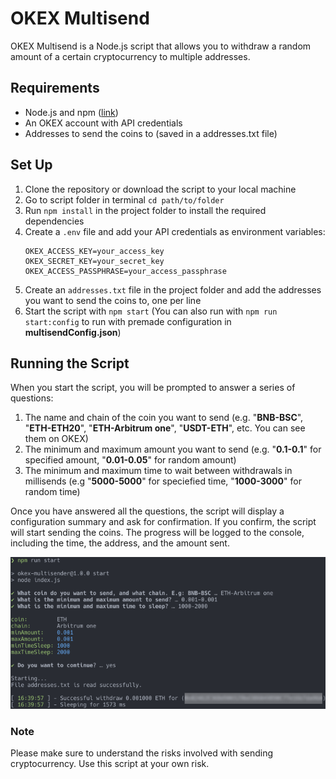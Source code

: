 # OKEX Multisend
OKEX Multisend is a Node.js script that allows you to withdraw a random amount of a certain cryptocurrency to multiple addresses.

## Requirements
- Node.js and npm ([link](https://nodejs.org/en/download/))
- An OKEX account with API credentials
- Addresses to send the coins to (saved in a addresses.txt file)

## Set Up
1. Clone the repository or download the script to your local machine
2. Go to script folder in terminal `cd path/to/folder`
3. Run `npm install` in the project folder to install the required dependencies
4. Create a `.env` file and add your API credentials as environment variables:
    ```
    OKEX_ACCESS_KEY=your_access_key
    OKEX_SECRET_KEY=your_secret_key
    OKEX_ACCESS_PASSPHRASE=your_access_passphrase
    ```
5. Create an `addresses.txt` file in the project folder and add the addresses you want to send the coins to, one per line
6. Start the script with `npm start` (You can also run with `npm run start:config` to run with premade configuration in **multisendConfig.json**)

## Running the Script
When you start the script, you will be prompted to answer a series of questions:
1. The name and chain of the coin you want to send (e.g. "**BNB-BSC**", "**ETH-ETH20**", "**ETH-Arbitrum one**", "**USDT-ETH**", etc. You can see them on OKEX)
2. The minimum and maximum amount you want to send (e.g. "**0.1-0.1**" for specified amount, "**0.01-0.05**" for random amount)
3. The minimum and maximum time to wait between withdrawals in millisends (e.g  "**5000-5000**" for speciefied time, "**1000-3000**" for random time)


Once you have answered all the questions, the script will display a configuration summary and ask for confirmation. If you confirm, the script will start sending the coins. The progress will be logged to the console, including the time, the address, and the amount sent.

![](./public/screenshot.png)

### Note
Please make sure to understand the risks involved with sending cryptocurrency. Use this script at your own risk.
